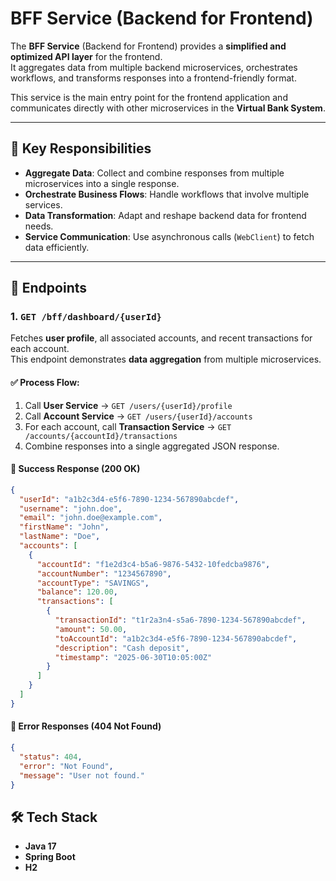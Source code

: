 # BFF Service (Backend for Frontend)

The **BFF Service** (Backend for Frontend) provides a **simplified and optimized API layer** for the frontend.  
It aggregates data from multiple backend microservices, orchestrates workflows, and transforms responses into a frontend-friendly format.

This service is the main entry point for the frontend application and communicates directly with other microservices in the **Virtual Bank System**.

---

## 🚀 Key Responsibilities
- **Aggregate Data**: Collect and combine responses from multiple microservices into a single response.
- **Orchestrate Business Flows**: Handle workflows that involve multiple services.
- **Data Transformation**: Adapt and reshape backend data for frontend needs.
- **Service Communication**: Use asynchronous calls (`WebClient`) to fetch data efficiently.

---

## 📌 Endpoints

### 1. **`GET /bff/dashboard/{userId}`**
Fetches **user profile**, all associated accounts, and recent transactions for each account.  
This endpoint demonstrates **data aggregation** from multiple microservices.

#### ✅ Process Flow:
1. Call **User Service** → `GET /users/{userId}/profile`
2. Call **Account Service** → `GET /users/{userId}/accounts`
3. For each account, call **Transaction Service** → `GET /accounts/{accountId}/transactions`
4. Combine responses into a single aggregated JSON response.

#### 🔹 Success Response (200 OK)
```json
{
  "userId": "a1b2c3d4-e5f6-7890-1234-567890abcdef",
  "username": "john.doe",
  "email": "john.doe@example.com",
  "firstName": "John",
  "lastName": "Doe",
  "accounts": [
    {
      "accountId": "f1e2d3c4-b5a6-9876-5432-10fedcba9876",
      "accountNumber": "1234567890",
      "accountType": "SAVINGS",
      "balance": 120.00,
      "transactions": [
        {
          "transactionId": "t1r2a3n4-s5a6-7890-1234-567890abcdef",
          "amount": 50.00,
          "toAccountId": "a1b2c3d4-e5f6-7890-1234-567890abcdef",
          "description": "Cash deposit",
          "timestamp": "2025-06-30T10:05:00Z"
        }
      ]
    }
  ]
}
```
#### 🔹 Error Responses (404 Not Found)
```json
{
  "status": 404,
  "error": "Not Found",
  "message": "User not found."
}
```
## 🛠️ Tech Stack

- **Java 17**
- **Spring Boot**
- **H2** 
